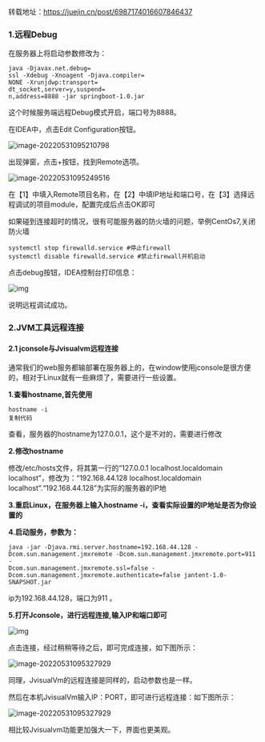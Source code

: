 转载地址：https://juejin.cn/post/6987174016607846437

### 1.远程Debug

在服务器上将启动参数修改为：

```
java -Djavax.net.debug=
ssl -Xdebug -Xnoagent -Djava.compiler=
NONE -Xrunjdwp:transport=
dt_socket,server=y,suspend=
n,address=8888 -jar springboot-1.0.jar

```

这个时候服务端远程Debug模式开启，端口号为8888。

在IDEA中，点击Edit Configuration按钮。

![image-20220531095210798](https://whcoding.oss-cn-hangzhou.aliyuncs.com/img/20220531095210.png)

出现弹窗，点击+按钮，找到Remote选项。

![image-20220531095249516](https://whcoding.oss-cn-hangzhou.aliyuncs.com/img/20220531095249.png)

在【1】中填入Remote项目名称，在【2】中填IP地址和端口号，在【3】选择远程调试的项目module，配置完成后点击OK即可

如果碰到连接超时的情况，很有可能服务器的防火墙的问题，举例CentOs7,关闭防火墙

```
systemctl stop firewalld.service #停止firewall
systemctl disable firewalld.service #禁止firewall开机启动

```

点击debug按钮，IDEA控制台打印信息：

![img](https://whcoding.oss-cn-hangzhou.aliyuncs.com/img/20220531095302.png)

说明远程调试成功。

### 2.JVM工具远程连接

#### 2.1 jconsole与Jvisualvm远程连接

通常我们的web服务都输部署在服务器上的，在window使用jconsole是很方便的，相对于Linux就有一些麻烦了，需要进行一些设置。

**1.查看hostname,首先使用**

```
hostname -i
复制代码
```

查看，服务器的hostname为127.0.0.1，这个是不对的，需要进行修改

**2.修改hostname**

修改/etc/hosts文件，将其第一行的“127.0.0.1 localhost.localdomain localhost”，修改为：“192.168.44.128 localhost.localdomain localhost”.“192.168.44.128”为实际的服务器的IP地

**3.重启Linux，在服务器上输入hostname -i，查看实际设置的IP地址是否为你设置的**

**4.启动服务，参数为：**

```
java -jar -Djava.rmi.server.hostname=192.168.44.128 -
Dcom.sun.management.jmxremote -Dcom.sun.management.jmxremote.port=911 -
Dcom.sun.management.jmxremote.ssl=false -
Dcom.sun.management.jmxremote.authenticate=false jantent-1.0-SNAPSHOT.jar
```

ip为192.168.44.128，端口为911 。

**5.打开Jconsole，进行远程连接,输入IP和端口即可**



![img](https://whcoding.oss-cn-hangzhou.aliyuncs.com/img/20220531095314.png)

点击连接，经过稍稍等待之后，即可完成连接，如下图所示：

![image-20220531095327929](https://whcoding.oss-cn-hangzhou.aliyuncs.com/img/20220531095328.png)

同理，JvisualVm的远程连接是同样的，启动参数也是一样。

然后在本机JvisualVm输入IP：PORT，即可进行远程连接：如下图所示：

![image-20220531095327929](https://whcoding.oss-cn-hangzhou.aliyuncs.com/img/20220531095404.png)

相比较Jvisualvm功能更加强大一下，界面也更美观。

